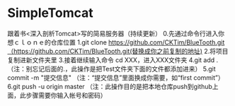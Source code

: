 # SimpleTomcat
跟着书&lt;深入剖析Tomcat>写的简易服务器（持续更新）
0.先通过命令行进入你想ｃｌｏｎｅ的仓库位置
1.git clone https://github.com/CKTim/BlueTooth.git（https://github.com/CKTim/BlueTooth.git(替换成你之前复制的地址)
2.将项目复制进新文件夹里
3.接着继续输入命令 cd XXX，进入XXX文件夹
4.git add .        （注：别忘记后面的.，此操作是把Test文件夹下面的文件都添加进来）
5.git commit  -m  "提交信息"  （注：“提交信息”里面换成你需要，如“first commit”）
6.git push -u origin master   （注：此操作目的是把本地仓库push到github上面，此步骤需要你输入帐号和密码）
